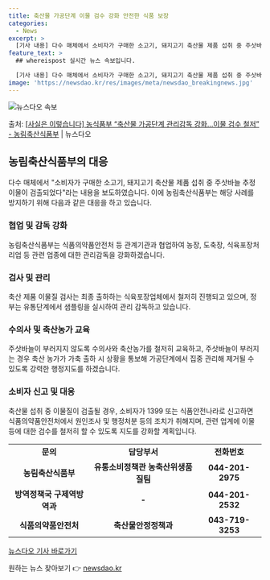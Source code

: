 ```yaml
---
title: 축산물 가공단계 이물 검수 강화 안전한 식품 보장
categories:
  - News
excerpt: >
  [기사 내용] 다수 매체에서 소비자가 구매한 소고기, 돼지고기 축산물 제품 섭취 중 주삿바늘 추정 이물이 검…
feature_text: >
  ## whereispost 실시간 뉴스 속보입니다.

  [기사 내용] 다수 매체에서 소비자가 구매한 소고기, 돼지고기 축산물 제품 섭취 중 주삿바늘 추정 이물이 검…
image: 'https://newsdao.kr/res/images/meta/newsdao_breakingnews.jpg'
---
```


![뉴스다오 속보](https://newsdao.kr/res/images/meta/newsdao_breakingnews.jpg)

<p>출처: <a href="https://newsdao.kr/3840" rel="dofollow">[사실은 이렇습니다] 농식품부 “축산물 가공단계 관리감독 강화…이물 검수 철저” - 농림축산식품부</a> | 뉴스다오</p>

<h2 data-ke-size="size26">농림축산식품부의 대응</h2>
<p data-ke-size="size16">다수 매체에서 "소비자가 구매한 소고기, 돼지고기 축산물 제품 섭취 중 주삿바늘 추정 이물이 검출되었다"라는 내용을 보도하였습니다. 이에 농림축산식품부는 해당 사례를 방지하기 위해 다음과 같은 대응을 하고 있습니다.</p>

<h3>협업 및 감독 강화</h3>
<p data-ke-size="size16">농림축산식품부는 식품의약품안전처 등 관계기관과 협업하여 농장, 도축장, 식육포장처리업 등 관련 업종에 대한 관리감독을 강화하겠습니다.</p>

<h3>검사 및 관리</h3>
<p data-ke-size="size16">축산 제품 이물질 검사는 최종 출하하는 식육포장업체에서 철저히 진행되고 있으며, 정부는 유통단계에서 샘플링을 실시하여 관리 감독하고 있습니다.</p>

<h3>수의사 및 축산농가 교육</h3>
<p data-ke-size="size16">주삿바늘이 부러지지 않도록 수의사와 축산농가를 철저히 교육하고, 주삿바늘이 부러지는 경우 축산 농가가 가축 출하 시 상황을 통보해 가공단계에서 집중 관리해 제거될 수 있도록 강력한 행정지도를 하겠습니다.</p>

<h3>소비자 신고 및 대응</h3>
<p data-ke-size="size16">축산물 섭취 중 이물질이 검출될 경우, 소비자가 1399 또는 식품안전나라로 신고하면 식품의약품안전처에서 원인조사 및 행정처분 등의 조치가 취해지며, 관련 업계에 이물 등에 대한 검수를 철저히 할 수 있도록 지도를 강화할 계획입니다.</p>

<table>
    <tbody>
        <tr>
            <td style="text-align: center; height: 17px;"><b>문의</b></td>
            <td style="text-align: center; height: 17px;"><b>담당부서</b></td>
            <td style="text-align: center; height: 17px;"><b>전화번호</b></td>
        </tr>
        <tr>
            <td style="text-align: center; height: 17px;"><b>농림축산식품부</b></td>
            <td style="text-align: center; height: 17px;"><b>유통소비정책관 농축산위생품질팀</b></td>
            <td style="text-align: center; height: 17px;"><b>044-201-2975</b></td>
        </tr>
        <tr>
            <td style="text-align: center; height: 17px;"><b>방역정책국 구제역방역과</b></td>
            <td style="text-align: center; height: 17px;"><b>-</b></td>
            <td style="text-align: center; height: 17px;"><b>044-201-2532</b></td>
        </tr>
        <tr>
            <td style="text-align: center; height: 17px;"><b>식품의약품안전처</b></td>
            <td style="text-align: center; height: 17px;"><b>축산물안정정책과</b></td>
            <td style="text-align: center; height: 17px;"><b>043-719-3253</b></td>
        </tr>
    </tbody>
</table>

<p data-ke-size="size16"><a href="https://newsdao.kr/3840">뉴스다오 기사 바로가기</a></p> 

원하는 뉴스 찾아보기 👉 <a href="https://newsdao.kr" rel="dofollow">newsdao.kr</a>


